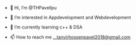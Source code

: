 - 👋 Hi, I’m @THPavellpu
- 👀 I’m interested in Appdevelopment and Webdevelopment
- 🌱 I’m currently learning c++ & DSA

- 📫 How to reach me ...tanvirhossenpavel2018@gmail.com

<!---
THPavellpu/THPavellpu is a ✨ special ✨ repository because its `README.md` (this file) appears on your GitHub profile.
You can click the Preview link to take a look at your changes.
--->
